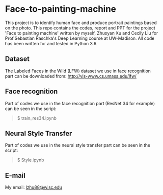 # Face-to-painting-machine
This project is to identify human face and produce portrait paintings based on the photo. This repo contains the codes, report and PPT for the project 'Face to painting machine' written by myself, Zhuoyan Xu and Cecily Liu for Prof.Sebastian Raschka's Deep Learning course at UW-Madison. All code has been written for and tested in Python 3.6.

## Dataset
The Labeled Faces in the Wild (LFW) dataset we use in face recognition part can be downloaded from: http://vis-www.cs.umass.edu/lfw/

## Face recognition
Part of codes we use in the face recognition part (ResNet 34 for example) can be seen in the script:
> $ train_res34.ipynb

## Neural Style Transfer
Part of codes we use in the neural style transfer part can be seen in the script:
> $ Style.ipynb

## E-mail
My email:
lzhu88@wisc.edu
